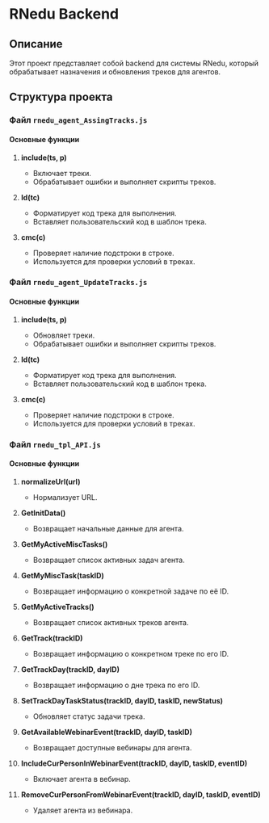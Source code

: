 # RNedu Backend

## Описание

Этот проект представляет собой backend для системы RNedu, который обрабатывает назначения и обновления треков для агентов. 

## Структура проекта

### Файл `rnedu_agent_AssingTracks.js`

#### Основные функции

1. **include(ts, p)**
   - Включает треки.
   - Обрабатывает ошибки и выполняет скрипты треков.

2. **ld(tc)**
   - Форматирует код трека для выполнения.
   - Вставляет пользовательский код в шаблон трека.

3. **cmc(c)**
   - Проверяет наличие подстроки в строке.
   - Используется для проверки условий в треках.

### Файл `rnedu_agent_UpdateTracks.js`

#### Основные функции

1. **include(ts, p)**
   - Обновляет треки.
   - Обрабатывает ошибки и выполняет скрипты треков.

2. **ld(tc)**
   - Форматирует код трека для выполнения.
   - Вставляет пользовательский код в шаблон трека.

3. **cmc(c)**
   - Проверяет наличие подстроки в строке.
   - Используется для проверки условий в треках.

### Файл `rnedu_tpl_API.js`

#### Основные функции

1. **normalizeUrl(url)**
   - Нормализует URL.

2. **GetInitData()**
   - Возвращает начальные данные для агента.

3. **GetMyActiveMiscTasks()**
   - Возвращает список активных задач агента.

4. **GetMyMiscTask(taskID)**
   - Возвращает информацию о конкретной задаче по её ID.

5. **GetMyActiveTracks()**
   - Возвращает список активных треков агента.

6. **GetTrack(trackID)**
   - Возвращает информацию о конкретном треке по его ID.

7. **GetTrackDay(trackID, dayID)**
   - Возвращает информацию о дне трека по его ID.

8. **SetTrackDayTaskStatus(trackID, dayID, taskID, newStatus)**
   - Обновляет статус задачи трека.

9. **GetAvailableWebinarEvent(trackID, dayID, taskID)**
   - Возвращает доступные вебинары для агента.

10. **IncludeCurPersonInWebinarEvent(trackID, dayID, taskID, eventID)**
    - Включает агента в вебинар.

11. **RemoveCurPersonFromWebinarEvent(trackID, dayID, taskID, eventID)**
    - Удаляет агента из вебинара.
